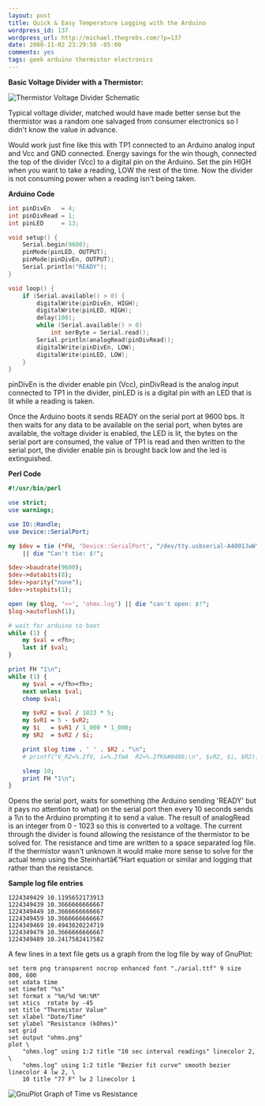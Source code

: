 ```yaml
--- 
layout: post
title: Quick & Easy Temperature Logging with the Arduino
wordpress_id: 137
wordpress_url: http://michael.thegrebs.com/?p=137
date: 2008-11-02 23:29:50 -05:00
comments: yes
tags: geek arduino thermistor electronics
---
```

<strong>Basic Voltage Divider with a Thermistor:</strong>

<img src='http://thegrebs.com/~michael/old-stuff/old-png/therm-vd.png' alt='Thermistor Voltage Divider Schematic' class='alignleft' />

Typical voltage divider, matched would have made better sense but the thermistor was a random one salvaged from consumer electronics so I didn't know the value in advance.

Would work just fine like this with TP1 connected to an Arduino analog input and Vcc and GND connected.  Energy savings for the win though, connected the top of the divider (Vcc) to a digital pin on the Arduino.  Set the pin HIGH when you want to take a reading, LOW the rest of the time.  Now the divider is not consuming power when a reading isn't being taken.

<strong>Arduino Code</strong>

``` c
int pinDivEn   = 4;
int pinDivRead = 1;
int pinLED     = 13;

void setup() {
    Serial.begin(9600);
    pinMode(pinLED, OUTPUT);
    pinMode(pinDivEn, OUTPUT);
    Serial.println("READY");
}

void loop() {
    if (Serial.available() > 0) {
        digitalWrite(pinDivEn, HIGH);
        digitalWrite(pinLED, HIGH);
        delay(100);
        while (Serial.available() > 0)
            int serByte = Serial.read();
        Serial.println(analogRead(pinDivRead));
        digitalWrite(pinDivEn, LOW);
        digitalWrite(pinLED, LOW);
    }
}
```

pinDivEn is the divider enable pin (Vcc), pinDivRead is the analog input connected to TP1 in the divider, pinLED is is a digital pin with an LED that is lit while a reading is taken.

Once the Arduino boots it sends READY on the serial port at 9600 bps.  It then waits for any data to be available on the serial port, when bytes are available, the voltage divider is enabled, the LED is lit, the bytes on the serial port are consumed, the value of TP1 is read and then written to the serial port, the divider enable pin is brought back low and the led is extinguished.

<strong>Perl Code</strong>

``` perl
#!/usr/bin/perl

use strict;
use warnings;

use IO::Handle;
use Device::SerialPort;

my $dev = tie (*FH, 'Device::SerialPort', "/dev/tty.usbserial-A4001JwW")
    || die "Can't tie: $!";

$dev->baudrate(9600);
$dev->databits(8);
$dev->parity("none");
$dev->stopbits(1);

open (my $log, '>>', 'ohms.log') || die "can't open: $!";
$log->autoflush(1);

# wait for arduino to boot
while (1) {
    my $val = <fh>;
    last if $val;
}

print FH "1\n";
while (1) {
    my $val = </fh><fh>;
    next unless $val;
    chomp $val;

    my $vR2 = $val / 1023 * 5;
    my $vR1 = 5 - $vR2;
    my $i   = $vR1 / 1_000 * 1_000;
    my $R2  = $vR2 / $i;

    print $log time . ' ' . $R2 . "\n";
    # printf("V_R2=%.2fV, i=%.2fmA  R2=%.2fK&#8486;\n", $vR2, $i, $R2);

    sleep 10;
    print FH "1\n";
}
```

Opens the serial port, waits for something (the Arduino sending 'READY' but it pays no attention to what) on the serial port then every 10 seconds sends a 1\n to the Arduino prompting it to send a value.  The result of analogRead is an integer from 0 - 1023 so this is converted to a voltage.  The current through the divider is found allowing the resistance of the thermistor to be solved for.  The resistance and time are written to a space separated log file.  If the thermistor wasn't unknown it would make more sense to solve for the actual temp using the Steinhartâ€“Hart equation or similar and logging that rather than the resistance.

<strong>Sample log file entries</strong>

    1224349429 10.1195652173913
    1224349439 10.3666666666667
    1224349449 10.3666666666667
    1224349459 10.3666666666667
    1224349469 10.4943820224719
    1224349479 10.3666666666667
    1224349489 10.2417582417582

A few lines in a text file gets us a graph from the log file by way of GnuPlot:

    set term png transparent nocrop enhanced font "./arial.ttf" 9 size 800, 600
    set xdata time
    set timefmt "%s"
    set format x "%m/%d %H:%M"
    set xtics  rotate by -45
    set title "Thermistor Value"
    set xlabel "Date/Time"
    set ylabel "Resistance (kOhms)"
    set grid
    set output "ohms.png"
    plot \
        "ohms.log" using 1:2 title "10 sec interval readings" linecolor 2, \
        "ohms.log" using 1:2 title "Bezier fit curve" smooth bezier linecolor 4 lw 2, \
        10 title "77 F" lw 2 linecolor 1

<img src='http://thegrebs.com/~michael/old-stuff/old-png/ohms.png' alt='GnuPlot Graph of Time vs Resistance' class='alignnone' />

</fh>
